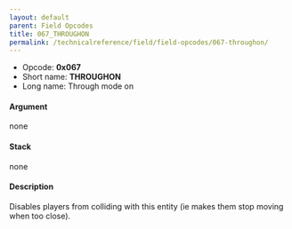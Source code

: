 ```yaml
---
layout: default
parent: Field Opcodes
title: 067_THROUGHON
permalink: /technicalreference/field/field-opcodes/067-throughon/
---
```


-   Opcode: **0x067**
-   Short name: **THROUGHON**
-   Long name: Through mode on

#### Argument

none

#### Stack

none

#### Description

Disables players from colliding with this entity (ie makes them stop moving when too close).
